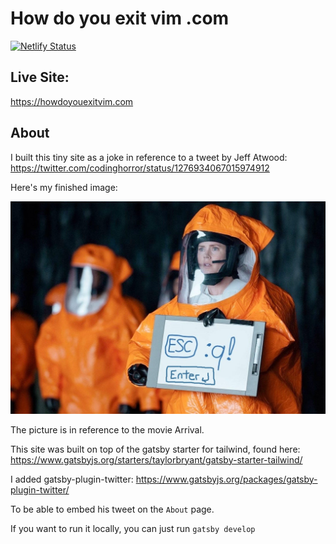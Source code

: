 # How do you exit vim .com
[![Netlify Status](https://api.netlify.com/api/v1/badges/19307171-8f6d-4f05-8113-b60c583500f2/deploy-status)](https://app.netlify.com/sites/gifted-kilby-c3e101/deploys)

## Live Site:
https://howdoyouexitvim.com


## About

I built this tiny site as a joke in reference to a tweet by Jeff Atwood:
https://twitter.com/codinghorror/status/1276934067015974912

Here's my finished image:

![Exit Vim Image](src/images/exitvim.jpg)

The picture is in reference to the movie Arrival.

This site was built on top of the gatsby starter for tailwind, found here:
https://www.gatsbyjs.org/starters/taylorbryant/gatsby-starter-tailwind/

I added gatsby-plugin-twitter:
https://www.gatsbyjs.org/packages/gatsby-plugin-twitter/

To be able to embed his tweet on the `About` page.


If you want to run it locally, you can just run `gatsby develop`
